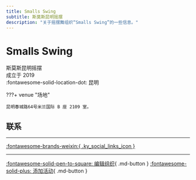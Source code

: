 ```yaml
---
title: Smalls Swing
subtitle: 斯莫斯昆明摇摆
description: "关于摇摆舞组织“Smalls Swing”的一些信息。"
---
```


# Smalls Swing

斯莫斯昆明摇摆  
成立于 2019  
:fontawesome-solid-location-dot: 昆明  


???+ venue "场地"

    昆明春城路64号米兰国际 B 座 2109 室。  

## 联系


---

 [:fontawesome-brands-weixin:{ .ky_social_links_icon }](# "SmallsSwing斯莫斯昆明摇摆")

---

[:fontawesome-solid-pen-to-square: 编辑组织](https://github.com/swingdance/orgs/issues/new?assignees=&labels=update+org&projects=&template=03-update_entity.yml&title=Update%20Org%3A%20zh_CN%20%E2%80%A2%20Smalls%20Swing&region=zh_CN&id=smalls-swing&name=Smalls%20Swing){ .md-button } [:fontawesome-solid-plus: 添加活动](https://github.com/swingdance/events/issues/new?assignees=&labels=add+event&projects=&template=02-add_entity.yml&title=Add%20Event%3A%20zh_CN%20%E2%80%A2%20%3CName%3E&region=zh_CN&province=Yunnan&city=Kunming&org_id=smalls-swing){ .md-button }

